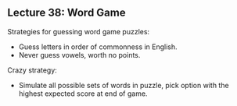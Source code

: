 
## Lecture 38: Word Game

Strategies for guessing word game puzzles:

 - Guess letters in order of commonness in English.
 - Never guess vowels, worth no points.



Crazy strategy:

 - Simulate all possible sets of words in puzzle,
   pick option with the highest expected score at end of game.
